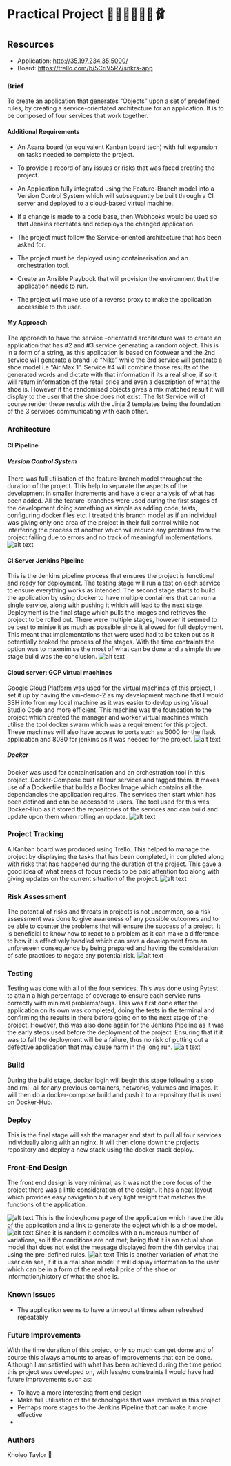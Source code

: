
# Practical Project  👞👟🥾🥿👠👡🩰

## Resources 
- Application: http://35.197.234.35:5000/ 
- Board: https://trello.com/b/5CriV5R7/snkrs-app  

### Brief
To create an application that generates “Objects” upon a set of predefined rules, by creating a service-orientated architecture for an application. It is to be composed of four services that work together.
#### Additional Requirements
- An Asana board (or equivalent Kanban board tech) with full expansion on tasks needed to complete the project.

-  To provide a record of any issues or risks that was faced creating the project.

-  An Application fully integrated using the Feature-Branch model into a Version Control System which will subsequently be built through a CI server and deployed to a cloud-based virtual machine.

- If a change is made to a code base, then Webhooks would be used so that Jenkins recreates and redeploys the changed application

- The project must follow the Service-oriented architecture that has been asked for.

- The project must be deployed using containerisation and an orchestration tool.

- Create an Ansible Playbook that will provision the environment that the application needs to run.

- The project will make use of a reverse proxy to make the application accessible to the user.

#### My Approach
The approach to have the service –orientated architecture was to create an application that has #2 and #3 service generating a random object. This is in a form of a string, as this application is based on footwear and the 2nd service will generate a brand i.e “Nike” while the 3rd service will generate a shoe model i.e “Air Max 1”. Service #4 will combine those results of the generated words and dictate with that information if its a real shoe, if so it will return information of the retail price and even a description of what the shoe is. However if the randomised objects gives a mix matched result it will display to the user that the shoe does not exist. The 1st Service will of course render these results with the Jinja 2 templates being the foundation of the 3 services communicating with each other.

### Architecture

#### CI Pipeline

##### Version Control System
There was full utilisation of the feature-branch model throughout the duration of the project. This help to separate the aspects of the development in smaller increments and have a clear analysis of what has been added. All the feature-branches were used during the first stages of the development doing something as simple as adding code, tests, configuring docker files etc. I treated this branch model as if an individual was giving only one area of the project in their full control while not interfering the process of another which will reduce any problems from the project failing due to errors and no track of meaningful implementations.
![alt text](https://github.com/kholeone/devops-core-practical-project-beta/blob/main/documents/version-control-branches.png "branch models")

#### CI Server Jenkins Pipeline
This is the Jenkins pipeline process that ensures the project is functional and ready for deployment. The testing stage will run a test on each service to ensure everything works as intended. The second stage starts to build the application by using docker to have multiple containers that can run a single service, along with pushing it which will lead to the next stage. Deployment is the final stage which pulls the images and retrieves the project to be rolled out. There were multiple stages, however it seemed to be best to minise it as much as possible since it allowed for full deployment. This meant that implementations that were used had to be taken out as it potentially broked the process of the stages. With the time contraints the option was to maxmimise the most of what can be done and a simple three stage build was the conclusion.
![alt text](https://github.com/kholeone/devops-core-practical-project-beta/blob/development/documents/deployment.png "stage-view-jenkins-pipeline")

#### Cloud server: GCP virtual machines
Google Cloud Platform was used for the virtual machines of this project, I set it up by having the vm-demo-2 as my development machine that I would SSH into from my local machine as it was easier to devlop using Visual Studio Code and more efficient. This machine was the foundation to the project which created the manager and worker virtual machines which utilise the tool docker swarm which was a requirement for this project. These machines will also have access to ports such as 5000 for the flask application and 8080 for jenkins as it was needed for the project. ![alt text](https://github.com/kholeone/devops-core-practical-project-beta/blob/main/documents/GCP%20virtual%20machines.png)

##### Docker
Docker was used for containerisation and an orchestration tool in this project. Docker-Compose built all four services and tagged them. It makes use of a Dockerfile that builds a Docker Image which contains all the dependancies the application requires. The services then start which has been defined and can be accessed to users. The tool used for this was Docker-Hub as it stored the repositories of the services and can build and update upon them when rolling an update.
![alt text](https://github.com/kholeone/devops-core-practical-project-beta/blob/main/documents/docker-hub.png)


### Project Tracking 
A Kanban board was produced using Trello. This helped to manage the project by displaying the tasks that has been completed, in completed along with risks that has happened during the duration of the project. This gave a good idea of what areas of focus needs to be paid attention too along with giving updates on the current situation of the project.
![alt text](https://github.com/kholeone/devops-core-practical-project-beta/blob/development/documents/kanban-board.png)

### Risk Assessment
The potential of risks and threats in projects is not uncommon, so a risk assessment was done to give awareness of any possible outcomes and to be able to counter the problems that will ensure the success of a project. It is beneficial to know how to react to a problem as it can make a difference to how it is effectively handled which can save a development from an unforeseen consequence by being prepared and having the consideration of safe practices to negate any potential risk.
![alt text](https://github.com/kholeone/devops-core-practical-project-beta/blob/main/documents/risk-assessment.png "Risk Assessment")

### Testing 
Testing was done with all of the four services. This was done using Pytest to attain a high percentage of coverage to ensure each service runs correctly with minimal problems/bugs. This was first done after the application on its own was completed, doing the tests in the terminal and confirming the results in there before going on to the next stage of the project. However, this was also done again for the Jenkins Pipeline as it was the early steps used before the deployment of the project. Ensuring that if it was to fail the deployment will be a failure, thus no risk of putting out a defective application that may cause harm in the long run.
![alt text](https://github.com/kholeone/devops-core-practical-project-beta/blob/development/documents/testing.png "pytest --cov")

### Build
During the build stage, docker login will begin this stage following a stop and rmi- all for any previous containers, networks, volumes and images. It will then do a docker-compose build and push it to a repository that is used on Docker-Hub.

### Deploy
This is the final stage will ssh the manager and start to pull all four services individually along with an nginx. It will then clone down the projects repository and deploy a new stack using the docker stack deploy. 

### Front-End Design
The front end design is very minimal, as it was not the core focus of the project there was a little consideration of the design. It has a neat layout which provides easy navigation but very light weight that matches the functions of the application.

![alt text](https://github.com/kholeone/devops-core-practical-project-beta/blob/development/documents/front-end-1.png "snkrs-app front end")
This is the index/home page of the application which have the title of the application and a link to generate the object which is a shoe model.
![alt text](https://github.com/kholeone/devops-core-practical-project-beta/blob/development/documents/front-end-2%20.png "snkrs-app front end")
Since it is random it compiles with a numerous number of variations, so if the conditions are not met; being that it is an actual shoe model that does not exist the message displayed from the 4th service that using the pre-defined rules.
![alt text](https://github.com/kholeone/devops-core-practical-project-beta/blob/development/documents/front-end-3.png "snkrs-app front end")
This is another variation of what the user can see, if it is a real shoe model it will display information to the user which can be in a form of the real retail price of the shoe or information/history of what the shoe is.

### Known Issues
-	The application seems to have a timeout at times when refreshed repeatably 

### Future Improvements
With the time duration of this project, only so much can get dome and of course this always amounts to areas of improvements that can be done. Although I am satisfied with what has been achieved during the time period this project was developed on, with less/no constraints I would have had future improvements such as: 

-	To have a more interesting front end design
-	Make full utilisation of the technologies that was involved in this project
- Perhaps more stages to the Jenkins Pipeline that can make it more effective
- 



### Authors
Kholeo Taylor 👻





